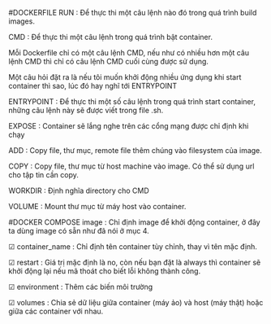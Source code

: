 #DOCKERFILE
RUN : Để thực thi một câu lệnh nào đó trong quá trình build images.

CMD : Để thực thi một câu lệnh trong quá trình bật container.

Mỗi Dockerfile chỉ có một câu lệnh CMD, nếu như có nhiều hơn một câu lệnh CMD thì chỉ có câu lệnh CMD cuối cùng được sử dụng.

Một câu hỏi đặt ra là nếu tôi muốn khởi động nhiều ứng dụng khi start container thì sao, lúc đó hay nghĩ tới ENTRYPOINT

ENTRYPOINT : Để thực thi một số câu lệnh trong quá trình start container, những câu lệnh này sẽ được viết trong file .sh.

EXPOSE : Container sẽ lắng nghe trên các cổng mạng được chỉ định khi chạy

ADD : Copy file, thư mục, remote file thêm chúng vào filesystem của image.

COPY : Copy file, thư mục từ host machine vào image. Có thể sử dụng url cho tập tin cần copy.

WORKDIR : Định nghĩa directory cho CMD

VOLUME : Mount thư mục từ máy host vào container.

#DOCKER COMPOSE
image : Chỉ định image để khởi động container, ở đây ta dùng image có sẵn như đã nói ở mục 4.

☑ container_name : Chỉ định tên container tùy chỉnh, thay vì tên mặc định.

☑ restart : Giá trị mặc định là no, còn nếu bạn đặt là always thì container sẽ khởi động lại nếu mã thoát cho biết lỗi không thành công.

☑ environment : Thêm các biến môi trường

☑ volumes : Chia sẻ dữ liệu giữa container (máy ảo) và host (máy thật) hoặc giữa các container với nhau.